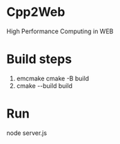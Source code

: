 # Cpp2Web
High Performance Computing in WEB

# Build steps
1. emcmake cmake -B build
2. cmake --build build

# Run
node server.js

